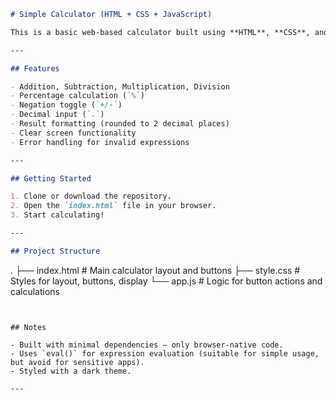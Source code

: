 ```markdown
# Simple Calculator (HTML + CSS + JavaScript)

This is a basic web-based calculator built using **HTML**, **CSS**, and **JavaScript**. It supports basic arithmetic operations and a few utility functions.

---

## Features

- Addition, Subtraction, Multiplication, Division
- Percentage calculation (`%`)
- Negation toggle (`+/-`)
- Decimal input (`.`)
- Result formatting (rounded to 2 decimal places)
- Clear screen functionality
- Error handling for invalid expressions

---

## Getting Started

1. Clone or download the repository.
2. Open the `index.html` file in your browser.
3. Start calculating!

---

## Project Structure

```
.
├── index.html       # Main calculator layout and buttons
├── style.css        # Styles for layout, buttons, display
└── app.js           # Logic for button actions and calculations
```


## Notes

- Built with minimal dependencies — only browser-native code.
- Uses `eval()` for expression evaluation (suitable for simple usage, but avoid for sensitive apps).
- Styled with a dark theme.

---
